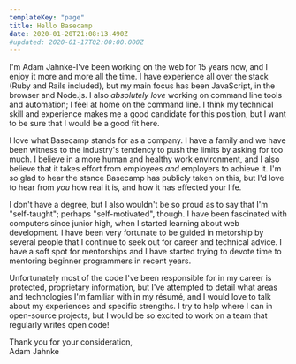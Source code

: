 ```yaml
---
templateKey: "page"
title: Hello Basecamp
date: 2020-01-20T21:08:13.490Z
#updated: 2020-01-17T02:00:00.000Z
---
```


I'm Adam Jahnke-I've been working on the web for 15 years now, and I enjoy it
more and more all the time. I have experience all over the stack (Ruby and
Rails included), but my main focus has been JavaScript, in the browser and
Node.js. I also _absolutely love_ working on command line tools and automation;
I feel at home on the command line. I think my technical skill and experience
makes me a good candidate for this position, but I want to be sure that I would
be a good fit here.

I love what Basecamp stands for as a company. I have a family and we have been
witness to the industry's tendency to push the limits by asking for too much. I
believe in a more human and healthy work environment, and I also believe that
it takes effort from employees _and_ employers to achieve it. I'm so glad to
hear the stance Basecamp has publicly taken on this, but I'd love to hear from
_you_ how real it is, and how it has effected your life.

I don't have a degree, but I also wouldn't be so proud as to say that I'm
"self-taught"; perhaps "self-motivated", though. I have been fascinated with
computers since junior high, when I started learning about web development.  I
have been very fortunate to be guided in metorship by several people that I
continue to seek out for career and technical advice. I have a soft spot for
mentorships and I have started trying to devote time to mentoring beginner
programmers in recent years.

Unfortunately most of the code I've been responsible for in my career is
protected, proprietary information, but I've attempted to detail what areas and
technologies I'm familiar with in my résumé, and I would love to talk about my
experiences and specific strengths. I try to help where I can in open-source
projects, but I would be so excited to work on a team that regularly writes
open code!

Thank you for your consideration,  
Adam Jahnke
